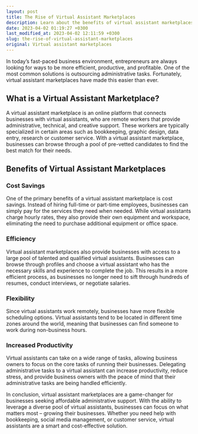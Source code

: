 ```yaml
---
layout: post
title: The Rise of Virtual Assistant Marketplaces
description: Learn about the benefits of virtual assistant marketplaces for businesses seeking affordable administrative support.
date: 2023-04-02 01:19:27 +0300
last_modified_at: 2023-04-02 12:11:59 +0300
slug: the-rise-of-virtual-assistant-marketplaces
original: Virtual assistant marketplaces
---
```

In today’s fast-paced business environment, entrepreneurs are always looking for ways to be more efficient, productive, and profitable. One of the most common solutions is outsourcing administrative tasks. Fortunately, virtual assistant marketplaces have made this easier than ever.

## What is a Virtual Assistant Marketplace?

A virtual assistant marketplace is an online platform that connects businesses with virtual assistants, who are remote workers that provide administrative, technical, and creative support. These workers are typically specialized in certain areas such as bookkeeping, graphic design, data entry, research or customer service. With a virtual assistant marketplace, businesses can browse through a pool of pre-vetted candidates to find the best match for their needs.

## Benefits of Virtual Assistant Marketplaces

### Cost Savings
One of the primary benefits of a virtual assistant marketplace is cost savings. Instead of hiring full-time or part-time employees, businesses can simply pay for the services they need when needed. While virtual assistants charge hourly rates, they also provide their own equipment and workspace, eliminating the need to purchase additional equipment or office space.

### Efficiency
Virtual assistant marketplaces also provide businesses with access to a large pool of talented and qualified virtual assistants. Businesses can browse through profiles and choose a virtual assistant who has the necessary skills and experience to complete the job. This results in a more efficient process, as businesses no longer need to sift through hundreds of resumes, conduct interviews, or negotiate salaries.

### Flexibility
Since virtual assistants work remotely, businesses have more flexible scheduling options. Virtual assistants tend to be located in different time zones around the world, meaning that businesses can find someone to work during non-business hours.

### Increased Productivity
Virtual assistants can take on a wide range of tasks, allowing business owners to focus on the core tasks of running their businesses. Delegating administrative tasks to a virtual assistant can increase productivity, reduce stress, and provide business owners with the peace of mind that their administrative tasks are being handled efficiently.

In conclusion, virtual assistant marketplaces are a game-changer for businesses seeking affordable administrative support. With the ability to leverage a diverse pool of virtual assistants, businesses can focus on what matters most – growing their businesses. Whether you need help with bookkeeping, social media management, or customer service, virtual assistants are a smart and cost-effective solution.